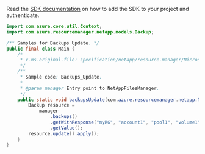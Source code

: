 Read the [SDK documentation](https://github.com/Azure/azure-sdk-for-java/blob/azure-resourcemanager-netapp_1.0.0-beta.6/sdk/netapp/azure-resourcemanager-netapp/README.md) on how to add the SDK to your project and authenticate.

```java
import com.azure.core.util.Context;
import com.azure.resourcemanager.netapp.models.Backup;

/** Samples for Backups Update. */
public final class Main {
    /*
     * x-ms-original-file: specification/netapp/resource-manager/Microsoft.NetApp/stable/2021-06-01/examples/Backups_Update.json
     */
    /**
     * Sample code: Backups_Update.
     *
     * @param manager Entry point to NetAppFilesManager.
     */
    public static void backupsUpdate(com.azure.resourcemanager.netapp.NetAppFilesManager manager) {
        Backup resource =
            manager
                .backups()
                .getWithResponse("myRG", "account1", "pool1", "volume1", "backup1", Context.NONE)
                .getValue();
        resource.update().apply();
    }
}
```
